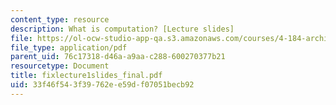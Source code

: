 ```yaml
---
content_type: resource
description: What is computation? [Lecture slides]
file: https://ol-ocw-studio-app-qa.s3.amazonaws.com/courses/4-184-architectural-design-workshops-computational-design-for-housing-spring-2002/33f46f543f39762ee59df07051becb92_fixlecture1slides_final.pdf
file_type: application/pdf
parent_uid: 76c17318-d46a-a9aa-c288-600270377b21
resourcetype: Document
title: fixlecture1slides_final.pdf
uid: 33f46f54-3f39-762e-e59d-f07051becb92
---
```

